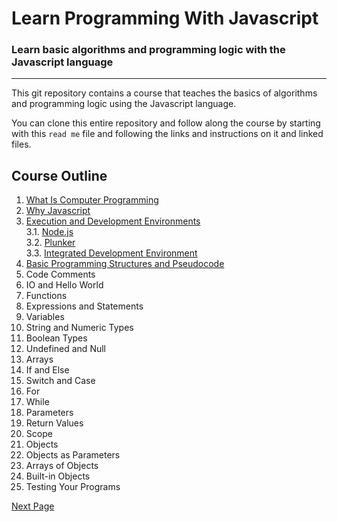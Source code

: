 # Learn Programming With Javascript
### Learn basic algorithms and programming logic with the Javascript language
---
This git repository contains a course that teaches the basics of algorithms and programming logic using the Javascript language.

You can clone this entire repository and follow along the course by starting with this `read me` file and following the links and instructions on it and linked files.
## Course Outline
1. [What Is Computer Programming](https://github.com/mbarsott/LearnProgrammingWithJavascript/blob/master/01_WhatIsComputerProgramming.md#what-is-computer-programming) [](https://www.khanacademy.org/computing/computer-programming/programming/intro-to-programming/v/programming-intro)
2. [Why Javascript](https://github.com/mbarsott/LearnProgrammingWithJavascript/blob/master/02_WhyJavaScript.md#why-javascript) [](https://app.pluralsight.com/library/courses/javascript-getting-started/table-of-contents)
3. [Execution and Development Environments](https://github.com/mbarsott/LearnProgrammingWithJavascript/blob/master/03_ExecutionAndDevelopmentEnvironments.md#execution-and-development-environments) [](https://app.pluralsight.com/library/courses/learning-programming-javascript/table-of-contents)  
     3.1. [Node.js](https://github.com/mbarsott/LearnProgrammingWithJavascript/blob/master/03_ExecutionAndDevelopmentEnvironments.md#nodejs) [](https://app.pluralsight.com/library/courses/learning-programming-javascript/table-of-contents)  
     3.2. [Plunker](https://github.com/mbarsott/LearnProgrammingWithJavascript/blob/master/03_ExecutionAndDevelopmentEnvironments.md#plunker) [](https://app.pluralsight.com/library/courses/javascript-getting-started/table-of-contents)  
     3.3. [Integrated Development Environment](https://github.com/mbarsott/LearnProgrammingWithJavascript/blob/master/03_ExecutionAndDevelopmentEnvironments.md#integrated-development-environment)
4. [Basic Programming Structures and Pseudocode](https://github.com/mbarsott/LearnProgrammingWithJavascript/blob/master/04_BasicStructuresAndPseudocode.md) [](https://courses.edx.org/courses/course-v1:HarvardX+CS50+X/course/)
5. Code Comments [](https://app.pluralsight.com/library/courses/learning-programming-javascript/table-of-contents)
6. IO and Hello World [](https://www.hackerrank.com/challenges/30-hello-world/tutorial)
7. Functions [](https://app.pluralsight.com/library/courses/javascript-getting-started/table-of-contents)
8. Expressions and Statements [](https://app.pluralsight.com/library/courses/javascript-programming-basics/table-of-contents)
9. Variables [](https://app.pluralsight.com/library/courses/javascript-getting-started/table-of-contents)
10. String and Numeric Types [](https://app.pluralsight.com/library/courses/javascript-getting-started/table-of-contents)
11. Boolean Types [](https://app.pluralsight.com/library/courses/javascript-getting-started/table-of-contents)
12. Undefined and Null [](https://app.pluralsight.com/library/courses/javascript-getting-started/table-of-contents)
13. Arrays [](https://app.pluralsight.com/library/courses/javascript-getting-started/table-of-contents)
14. If and Else [](https://app.pluralsight.com/library/courses/javascript-getting-started/table-of-contents)
15. Switch and Case [](https://app.pluralsight.com/library/courses/javascript-getting-started/table-of-contents)
16. For [](https://app.pluralsight.com/library/courses/javascript-getting-started/table-of-contents)
17. While [](https://app.pluralsight.com/library/courses/javascript-getting-started/table-of-contents)
18. Parameters [](https://app.pluralsight.com/library/courses/javascript-getting-started/table-of-contents)
19. Return Values [](https://app.pluralsight.com/library/courses/javascript-getting-started/table-of-contents)
20. Scope [](https://app.pluralsight.com/library/courses/javascript-getting-started/table-of-contents)
21. Objects [](https://app.pluralsight.com/library/courses/javascript-getting-started/table-of-contents)
22. Objects as Parameters [](https://app.pluralsight.com/library/courses/javascript-getting-started/table-of-contents)
23. Arrays of Objects [](https://app.pluralsight.com/library/courses/javascript-getting-started/table-of-contents)
24. Built-in Objects [](https://app.pluralsight.com/library/courses/javascript-getting-started/table-of-contents)
25. Testing Your Programs [](https://app.pluralsight.com/library/courses/learning-programming-javascript/table-of-contents)

[Next Page](https://github.com/mbarsott/LearnProgrammingWithJavascript/blob/master/01_WhatIsComputerProgramming.md#what-is-computer-programming)

